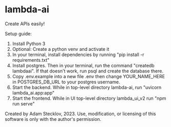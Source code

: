 # lambda-ai
Create APIs easily!

Setup guide:
1. Install Python 3
2. Optional: Create a python venv and activate it
3. In your terminal, install dependencies by running "pip install -r requirements.txt"
4. Install postgres. Then in your terminal, run the command "createdb lambdaai". If that doesn't work, run psql and create the database there.
5. Copy .env.example into a new file .env then change YOUR_NAME_HERE in POSTGRES_DB_URL to your postgres username.  
6. Start the backend. While in top-level directory lambda-ai, run "uvicorn lambda_ai.app:app"
7. Start the frontend. While in UI top-level directory lambda_ui_v2 run "npm run serve"

Created by Adam Stecklov, 2023.
Use, modification, or licensing of this software is only with the author's permission.
